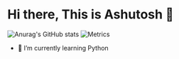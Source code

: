 # Hi there, This is Ashutosh 👋

![Anurag's GitHub stats](https://github-readme-stats.vercel.app/api?username=AM-ash-OR-AM-I&show_icons=true&theme=dracula)
![Metrics](https://github.com/my-github-user/my-github-user/blob/main/github-metrics.svg)

<!-- - 🔭 I’m currently working on ... -->
- 🌱 I’m currently learning Python
<!-- - 👯 I’m looking to collaborate on ... -->
<!-- - 🤔 I’m looking for help with ... -->
<!-- - 💬 Ask me about ... -->
<!-- - 📫 How to reach me: ... -->
<!-- - 😄 Pronouns: ... -->
<!-- - ⚡ Fun fact: ... -->
